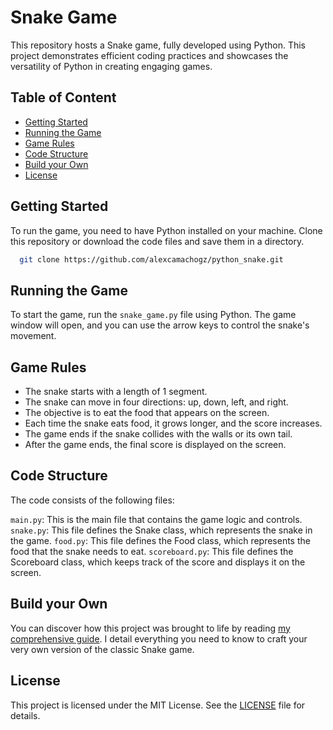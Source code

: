 # Snake Game

This repository hosts a Snake game, fully developed using Python. This project demonstrates efficient coding practices and showcases the versatility of Python in creating engaging games.

## Table of Content

* [Getting Started](#getting-started)
* [Running the Game](#running-the-game)
* [Game Rules](#game-rules)
* [Code Structure](#code-structure)
* [Build your Own](#build-your-own)
* [License](#license)

## Getting Started

To run the game, you need to have Python installed on your machine. Clone this repository or download the code files and save them in a directory.

```bash
  git clone https://github.com/alexcamachogz/python_snake.git
```

## Running the Game

To start the game, run the `snake_game.py` file using Python. The game window will open, and you can use the arrow keys to control the snake's movement.

## Game Rules

* The snake starts with a length of 1 segment.
* The snake can move in four directions: up, down, left, and right.
* The objective is to eat the food that appears on the screen.
* Each time the snake eats food, it grows longer, and the score increases.
* The game ends if the snake collides with the walls or its own tail.
* After the game ends, the final score is displayed on the screen.

## Code Structure

The code consists of the following files:

`main.py`: This is the main file that contains the game logic and controls.
`snake.py`: This file defines the Snake class, which represents the snake in the game.
`food.py`: This file defines the Food class, which represents the food that the snake needs to eat.
`scoreboard.py`: This file defines the Scoreboard class, which keeps track of the score and displays it on the screen.

## Build your Own

You can discover how this project was brought to life by reading [my comprehensive guide](https://open.substack.com/pub/alexcamachogz/p/crea-tu-propio-snake-con-python?r=8z9o3&utm_campaign=post&utm_medium=web&showWelcome=true). I detail everything you need to know to craft your very own version of the classic Snake game.

## License

This project is licensed under the MIT License. See the [LICENSE](LICENSE) file for details.
